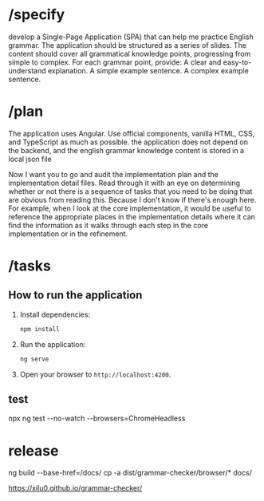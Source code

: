 # /specify
develop a Single-Page Application (SPA) that can help me practice English grammar. The application should be structured as a series of slides. The content should cover all grammatical knowledge points, progressing from simple to complex. For each grammar point, provide:
A clear and easy-to-understand explanation.
A simple example sentence.
A complex example sentence.

# /plan
The application uses Angular. Use official components, vanilla HTML, CSS, and TypeScript as much as possible. the application does not depend on the backend, and the english grammar knowledge content is stored in a local json file 


Now I want you to go and audit the implementation plan and the implementation detail files.
Read through it with an eye on determining whether or not there is a sequence of tasks that you need
to be doing that are obvious from reading this. Because I don't know if there's enough here. For example,
when I look at the core implementation, it would be useful to reference the appropriate places in the implementation
details where it can find the information as it walks through each step in the core implementation or in the refinement.

# /tasks   

## How to run the application

1. Install dependencies:
   ```bash
   npm install
   ```
2. Run the application:
   ```bash
   ng serve
   ```
3. Open your browser to `http://localhost:4200`.

## test
npx ng test --no-watch --browsers=ChromeHeadless 

# release
ng build --base-href=/docs/
cp -a dist/grammar-checker/browser/* docs/

https://xilu0.github.io/grammar-checker/